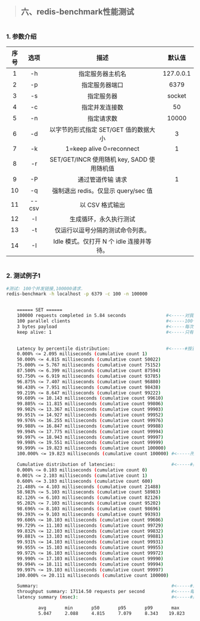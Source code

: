>## 六、redis-benchmark性能测试

#

### 1. 参数介绍

|序号  |选项	|描述	                            |默认值    |
| :--:| :---:  | :---:                            | :---:   | 
|1	 |-h	   |指定服务器主机名                     |127.0.0.1|
|2	|-p	       |指定服务器端口	                     |6379     |
|3	|-s	       |指定服务器                          |socket	  |
|4  |-c	       |指定并发连接数	                     |50       |
|5	|-n	       |指定请求数	                        |10000     |
|6	|-d	       |以字节的形式指定 SET/GET 值的数据大小  |	3    |
|7	|-k	       |1=keep alive 0=reconnect	       |1        |
|8	|-r	       |SET/GET/INCR 使用随机 key, SADD 使用随机值|     |
|9	|-P        |通过管道传输 <numreq> 请求	          |1        |
|10	|-q	       |强制退出 redis。仅显示 query/sec 值	  |          |
|11	|--csv     |以 CSV 格式输出	                     |          |
|12	|-l	       |生成循环，永久执行测试	               |          |
|13	|-t	       |仅运行以逗号分隔的测试命令列表。	     |          |
|14	|-I	       |Idle 模式。仅打开 N 个 idle 连接并等待。|	       |

#

### 2. 测试例子1
```bash 
#测试: 100个并发链接,100000请求.
redis-benchmark -h localhost -p 6379 -c 100 -n 100000


    ====== SET ======                                                   
    100000 requests completed in 5.84 seconds               #<-----对我们的10万请求进行写入测试,100000个请求使用了5.84秒
    100 parallel clients                                    #<-----100个并发客户端,每个请求有并行的客户端100个 
    3 bytes payload                                         #<-----每次只写入三个字节.
    keep alive: 1                                           #<-----只有一台服务器来处理这些请求,单机性能,集群的话多台这里会显示更多个数.
  

    Latency by percentile distribution:                     #<-----#按百分比分布的延迟
    0.000% <= 2.095 milliseconds (cumulative count 1)
    50.000% <= 4.815 milliseconds (cumulative count 50022)
    75.000% <= 5.767 milliseconds (cumulative count 75152)
    87.500% <= 6.399 milliseconds (cumulative count 87594)
    93.750% <= 6.919 milliseconds (cumulative count 93785)
    96.875% <= 7.407 milliseconds (cumulative count 96880)
    98.438% <= 7.951 milliseconds (cumulative count 98438)
    99.219% <= 8.647 milliseconds (cumulative count 99222)
    99.609% <= 10.143 milliseconds (cumulative count 99610)
    99.805% <= 11.815 milliseconds (cumulative count 99806)
    99.902% <= 13.367 milliseconds (cumulative count 99903)
    99.951% <= 14.927 milliseconds (cumulative count 99952)
    99.976% <= 16.255 milliseconds (cumulative count 99976)
    99.988% <= 16.847 milliseconds (cumulative count 99988)
    99.994% <= 17.775 milliseconds (cumulative count 99994)
    99.997% <= 18.943 milliseconds (cumulative count 99997)
    99.998% <= 19.551 milliseconds (cumulative count 99999)
    99.999% <= 19.823 milliseconds (cumulative count 100000)
    100.000% <= 19.823 milliseconds (cumulative count 100000) #<-----所有请求在19毫毛内完成

    Cumulative distribution of latencies:                     #<-----#延迟的累计分布
    0.000% <= 0.103 milliseconds (cumulative count 0)
    0.001% <= 2.103 milliseconds (cumulative count 1)
    0.600% <= 3.103 milliseconds (cumulative count 600)
    21.488% <= 4.103 milliseconds (cumulative count 21488)
    58.983% <= 5.103 milliseconds (cumulative count 58983)
    82.126% <= 6.103 milliseconds (cumulative count 82126)
    95.202% <= 7.103 milliseconds (cumulative count 95202)
    98.696% <= 8.103 milliseconds (cumulative count 98696)
    99.393% <= 9.103 milliseconds (cumulative count 99393)
    99.606% <= 10.103 milliseconds (cumulative count 99606)
    99.729% <= 11.103 milliseconds (cumulative count 99729)
    99.832% <= 12.103 milliseconds (cumulative count 99832)
    99.881% <= 13.103 milliseconds (cumulative count 99881)
    99.931% <= 14.103 milliseconds (cumulative count 99931)
    99.955% <= 15.103 milliseconds (cumulative count 99955)
    99.972% <= 16.103 milliseconds (cumulative count 99972)
    99.990% <= 17.103 milliseconds (cumulative count 99990)
    99.994% <= 18.111 milliseconds (cumulative count 99994)
    99.997% <= 19.103 milliseconds (cumulative count 99997)
    100.000% <= 20.111 milliseconds (cumulative count 100000)

    Summary:                                                  #<-----#汇总信息
    throughput summary: 17114.50 requests per second          #<-----每秒处理17114.50个请求【主要看这里！！！】
    latency summary (msec):                                   #<-----#延迟汇总,延迟 (latency) 是指从客户端发送命令到客户端接收到命令返回值的时间间隔

            avg       min       p50       p95       p99       max
            5.047     2.088     4.815     7.079     8.343    19.823

```